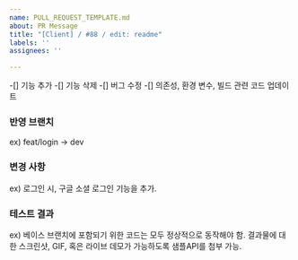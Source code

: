 ```yaml
---
name: PULL_REQUEST_TEMPLATE.md
about: PR Message
title: "[Client] / #88 / edit: readme"
labels: ''
assignees: ''

---
```


-[] 기능 추가
-[] 기능 삭제
-[] 버그 수정
-[] 의존성, 환경 변수, 빌드 관련 코드 업데이트

### 반영 브랜치
ex) feat/login -> dev

### 변경 사항
ex) 로그인 시, 구글 소셜 로그인 기능을 추가.

### 테스트 결과
ex) 베이스 브랜치에 포함되기 위한 코드는 모두 정상적으로 동작해야 함. 결과물에 대한 스크린샷, GIF, 혹은 라이브 데모가 가능하도록 샘플API를 첨부 가능.
